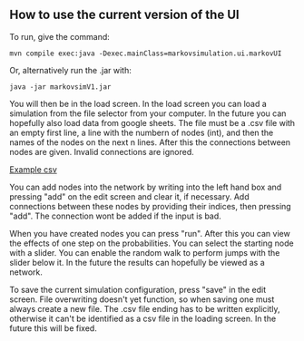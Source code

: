 ## How to use the current version of the UI 

To run, give the command:
```
mvn compile exec:java -Dexec.mainClass=markovsimulation.ui.markovUI
```
Or, alternatively run the .jar with:
```
java -jar markovsimV1.jar
```
You will then be in the load screen. In the load screen you can load a simulation from the file selector from your computer. In the future you can hopefully also load data from google sheets.
The file must be a .csv file with an empty first line, a line with the numbern of nodes (int), and then the names 
of the nodes on the next n lines. After this the connections between nodes are given. Invalid connections are ignored. 

[Example csv](https://github.com/volatilequark/ot-harjoitustyo/blob/master/docs/sample.csv)

You can add nodes into the network by writing into the left hand box and pressing "add" on the edit screen and clear it, if necessary.
Add connections between these nodes by providing their indices, then pressing "add". 
The connection wont be added if the input is bad. 

When you have created nodes you can press "run".
After this you can view the effects of one step on the probabilities. You can select the starting node with a slider. You can enable the random walk to perform jumps with the slider below it. In the future the results can hopefully be viewed as a network.

To save the current simulation configuration, press "save" in the edit screen. File overwriting doesn't yet function, so when saving one must always create a new file. The .csv file ending has to be written explicitly, otherwise it can't be identified as a csv file in the loading screen. In the future this will be fixed.


